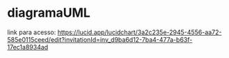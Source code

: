 # diagramaUML

link para acesso: https://lucid.app/lucidchart/3a2c235e-2945-4556-aa72-585e0115ceed/edit?invitationId=inv_d9ba6d12-7ba4-477a-b63f-17ec1a8934ad

